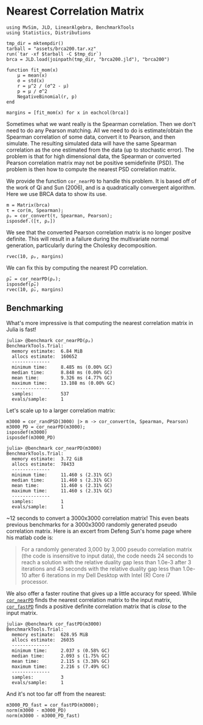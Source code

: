 # Nearest Correlation Matrix

```@setup ncm
using MvSim, JLD, LinearAlgebra, BenchmarkTools
using Statistics, Distributions

tmp_dir = mktempdir()
tarball = "assets/brca200.tar.xz"
run(`tar -xf $tarball -C $tmp_dir`)
brca = JLD.load(joinpath(tmp_dir, "brca200.jld"), "brca200")

function fit_mom(x)
    μ = mean(x)
    σ = std(x)
    r = μ^2 / (σ^2 - μ)
    p = μ / σ^2
    NegativeBinomial(r, p)
end

margins = [fit_mom(x) for x in eachcol(brca)]
```

Sometimes what we want really is the Spearman correlation. Then we don't need to do any Pearson matching. All we need to do is estimate/obtain the Spearman correlation of some data, convert it to Pearson, and then simulate. The resulting simulated data will have the same Spearman correlation as the one estimated from the data (up to stochastic error). The problem is that for high dimensional data, the Spearman or converted Pearson correlation matrix may not be positive semidefinite (PSD). The problem is then how to compute the nearest PSD correlation matrix.

We provide the function `cor_nearPD` to handle this problem. It is based off of the work of Qi and Sun (2006), and is a quadratically convergent algorithm. Here we use BRCA data to show its use.

```@repl ncm
m = Matrix(brca)
τ = cor(m, Spearman);
ρₚ = cor_convert(τ, Spearman, Pearson);
isposdef.([τ, ρₚ])
```

We see that the converted Pearson correlation matrix is no longer positve definite. This will result in a failure during the multivariate normal generation, particularly during the Cholesky decomposition.

```@repl ncm
rvec(10, ρₚ, margins)
```

We can fix this by computing the nearest PD correlation.

```@repl ncm
ρ̃ₚ = cor_nearPD(ρₚ); 
isposdef(ρ̃ₚ)
rvec(10, ρ̃ₚ, margins)
```

## Benchmarking

What's more impressive is that computing the nearest correlation matrix in Julia is fast!

```julia-repl
julia> @benchmark cor_nearPD(ρₚ)
BenchmarkTools.Trial: 
  memory estimate:  6.84 MiB
  allocs estimate:  160652
  --------------
  minimum time:     8.485 ms (0.00% GC)
  median time:      8.848 ms (0.00% GC)
  mean time:        9.326 ms (4.77% GC)
  maximum time:     13.108 ms (0.00% GC)
  --------------
  samples:          537
  evals/sample:     1
```

Let's scale up to a larger correlation matrix:

```@repl ncm
m3000 = cor_randPSD(3000) |> m -> cor_convert(m, Spearman, Pearson)
m3000_PD = cor_nearPD(m3000);
isposdef(m3000)
isposdef(m3000_PD)
```

```julia-repl
julia> @benchmark cor_nearPD(m3000)
BenchmarkTools.Trial: 
  memory estimate:  3.72 GiB
  allocs estimate:  78433
  --------------
  minimum time:     11.460 s (2.31% GC)
  median time:      11.460 s (2.31% GC)
  mean time:        11.460 s (2.31% GC)
  maximum time:     11.460 s (2.31% GC)
  --------------
  samples:          1
  evals/sample:     1
```

~12 seconds to convert a 3000x3000 correlation matrix! This even beats previous benchmarks for a 3000x3000 randomly generated pseudo correlation matrix. Here is an excert from Defeng Sun's home page where his matlab code is:

> For a randomly generated  3,000 by 3,000 pseudo correlation matrix (the code is insensitive to input data), the code needs 24 seconds to reach a solution with the relative duality gap less than 1.0e-3 after 3 iterations and 43 seconds  with the relative duality gap less than 1.0e-10 after 6 iterations in my Dell Desktop with Intel (R) Core i7 processor.

We also offer a faster routine that gives up a little accuracy for speed. While [`cor_nearPD`](@ref) finds the nearest correlation matrix to the input matrix, [`cor_fastPD`](@ref) finds a positive definite correlation matrix that is *close* to the input matrix.

```julia-repl
julia> @benchmark cor_fastPD(m3000)
BenchmarkTools.Trial: 
  memory estimate:  628.95 MiB
  allocs estimate:  26035
  --------------
  minimum time:     2.037 s (0.58% GC)
  median time:      2.093 s (1.75% GC)
  mean time:        2.115 s (3.38% GC)
  maximum time:     2.216 s (7.49% GC)
  --------------
  samples:          3
  evals/sample:     1
```

And it's not too far off from the nearest:

```@repl ncm
m3000_PD_fast = cor_fastPD(m3000);
norm(m3000 - m3000_PD)
norm(m3000 - m3000_PD_fast)
```